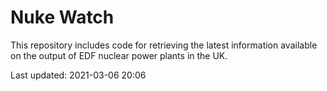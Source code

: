# Nuke Watch

This repository includes code for retrieving the latest information available on the output of EDF nuclear power plants in the UK.

Last updated: 2021-03-06 20:06
